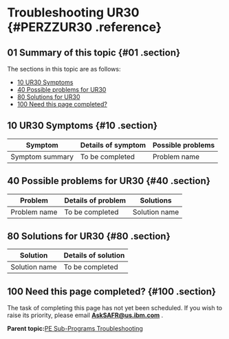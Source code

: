 # Troubleshooting UR30 {#PERZZUR30 .reference}

## 01 Summary of this topic {#01 .section}

The sections in this topic are as follows:

-   [10 UR30 Symptoms](PERZZUR30.md#10)
-   [40 Possible problems for UR30](PERZZUR30.md#40)
-   [80 Solutions for UR30](PERZZUR30.md#80)
-   [100 Need this page completed?](PERZZUR30.md#100)

## 10 UR30 Symptoms {#10 .section}

|Symptom|Details of symptom|Possible problems|
|-------|------------------|-----------------|
|Symptom summary|To be completed|Problem name|

## 40 Possible problems for UR30 {#40 .section}

|Problem|Details of problem|Solutions|
|-------|------------------|---------|
|Problem name|To be completed|Solution name|

## 80 Solutions for UR30 {#80 .section}

|Solution|Details of solution|
|--------|-------------------|
|Solution name|To be completed|

## 100 Need this page completed? {#100 .section}

The task of completing this page has not yet been scheduled. If you wish to raise its priority, please email **AskSAFR@us.ibm.com** .

**Parent topic:**[PE Sub-Programs Troubleshooting](../html/AAR940PMSubPTr.md)


